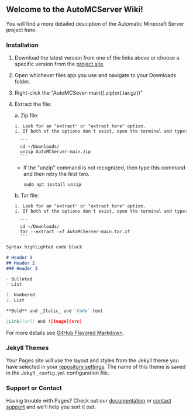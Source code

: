 ## Welcome to the AutoMCServer Wiki!

You will find a more detailed desciption of the Automatic Minecraft Server project here.

### Installation

1. Download the latest version from one of the links above or choose a specific version from the [project site](https://github.com/Carlover101/AutoMCServer/releases).
2. Open whichever files app you use and navigate to your Downloads folder.
3. Right-click the "AutoMCSever-main((.zip)or(.tar.gz))"
4. Extract the file:

   a. Zip file:

       i. Look for an "extract" or "extract here" option.
       i. If both of the options don't exist, open the terminal and type:
      
         ```
         cd ~/Downloads/
         unzip AutoMCServer-main.zip
         ```
      
      - If the "unzip" command is not recognized, then type this command and then retry the first two.

         ```
         sudo apt install unzip
         ```
      
    b. Tar file:
 
       i. Look for an "extract" or "extract here" option.
       i. If both of the options don't exist, open the terminal and type:
       
         ```
         cd ~/Downloads/
         tar --extract -xf AutoMCServer-main.tar.zf
         ```


```markdown
Syntax highlighted code block

# Header 1
## Header 2
### Header 3

- Bulleted
- List

1. Numbered
2. List

**Bold** and _Italic_ and `Code` text

[Link](url) and ![Image](src)
```

For more details see [GitHub Flavored Markdown](https://guides.github.com/features/mastering-markdown/).

### Jekyll Themes

Your Pages site will use the layout and styles from the Jekyll theme you have selected in your [repository settings](https://github.com/Carlover101/AutoMCServer/settings/pages). The name of this theme is saved in the Jekyll `_config.yml` configuration file.

### Support or Contact

Having trouble with Pages? Check out our [documentation](https://docs.github.com/categories/github-pages-basics/) or [contact support](https://support.github.com/contact) and we’ll help you sort it out.
